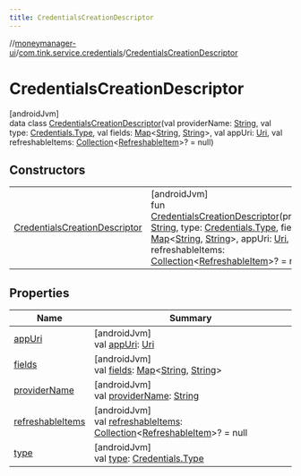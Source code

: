 ```yaml
---
title: CredentialsCreationDescriptor
---
```

//[moneymanager-ui](../../../index.html)/[com.tink.service.credentials](../index.html)/[CredentialsCreationDescriptor](index.html)



# CredentialsCreationDescriptor



[androidJvm]\
data class [CredentialsCreationDescriptor](index.html)(val providerName: [String](https://kotlinlang.org/api/latest/jvm/stdlib/kotlin/-string/index.html), val type: [Credentials.Type](../../com.tink.model.credentials/-credentials/-type/index.html), val fields: [Map](https://kotlinlang.org/api/latest/jvm/stdlib/kotlin.collections/-map/index.html)&lt;[String](https://kotlinlang.org/api/latest/jvm/stdlib/kotlin/-string/index.html), [String](https://kotlinlang.org/api/latest/jvm/stdlib/kotlin/-string/index.html)&gt;, val appUri: [Uri](https://developer.android.com/reference/kotlin/android/net/Uri.html), val refreshableItems: [Collection](https://kotlinlang.org/api/latest/jvm/stdlib/kotlin.collections/-collection/index.html)&lt;[RefreshableItem](../../com.tink.model.credentials/-refreshable-item/index.html)&gt;? = null)



## Constructors


| | |
|---|---|
| [CredentialsCreationDescriptor](-credentials-creation-descriptor.html) | [androidJvm]<br>fun [CredentialsCreationDescriptor](-credentials-creation-descriptor.html)(providerName: [String](https://kotlinlang.org/api/latest/jvm/stdlib/kotlin/-string/index.html), type: [Credentials.Type](../../com.tink.model.credentials/-credentials/-type/index.html), fields: [Map](https://kotlinlang.org/api/latest/jvm/stdlib/kotlin.collections/-map/index.html)&lt;[String](https://kotlinlang.org/api/latest/jvm/stdlib/kotlin/-string/index.html), [String](https://kotlinlang.org/api/latest/jvm/stdlib/kotlin/-string/index.html)&gt;, appUri: [Uri](https://developer.android.com/reference/kotlin/android/net/Uri.html), refreshableItems: [Collection](https://kotlinlang.org/api/latest/jvm/stdlib/kotlin.collections/-collection/index.html)&lt;[RefreshableItem](../../com.tink.model.credentials/-refreshable-item/index.html)&gt;? = null) |


## Properties


| Name | Summary |
|---|---|
| [appUri](app-uri.html) | [androidJvm]<br>val [appUri](app-uri.html): [Uri](https://developer.android.com/reference/kotlin/android/net/Uri.html) |
| [fields](fields.html) | [androidJvm]<br>val [fields](fields.html): [Map](https://kotlinlang.org/api/latest/jvm/stdlib/kotlin.collections/-map/index.html)&lt;[String](https://kotlinlang.org/api/latest/jvm/stdlib/kotlin/-string/index.html), [String](https://kotlinlang.org/api/latest/jvm/stdlib/kotlin/-string/index.html)&gt; |
| [providerName](provider-name.html) | [androidJvm]<br>val [providerName](provider-name.html): [String](https://kotlinlang.org/api/latest/jvm/stdlib/kotlin/-string/index.html) |
| [refreshableItems](refreshable-items.html) | [androidJvm]<br>val [refreshableItems](refreshable-items.html): [Collection](https://kotlinlang.org/api/latest/jvm/stdlib/kotlin.collections/-collection/index.html)&lt;[RefreshableItem](../../com.tink.model.credentials/-refreshable-item/index.html)&gt;? = null |
| [type](type.html) | [androidJvm]<br>val [type](type.html): [Credentials.Type](../../com.tink.model.credentials/-credentials/-type/index.html) |


